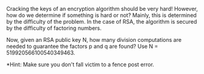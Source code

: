 Cracking the keys of an encryption algorithm should be very hard! However, how do we determine if something is hard or not? Mainly, this is determined by the difficulty of the problem. In the case of RSA, the algorithm is secured by the difficulty of factoring numbers.

Now, given an RSA public key N, how many division computations are needed to guarantee the factors p and q are found?
Use N = 519920566100540349463.

*Hint: Make sure you don't fall victim to a fence post error. 

